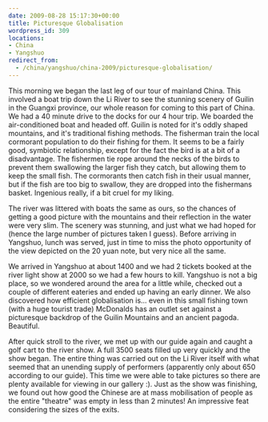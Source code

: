 ```yaml
---
date: 2009-08-28 15:17:30+00:00
title: Picturesque Globalisation
wordpress_id: 309
locations:
- China
- Yangshuo
redirect_from:
  - /china/yangshuo/china-2009/picturesque-globalisation/
---
```



This morning we began the last leg of our tour of mainland China. This involved a boat trip down the Li River to see the stunning scenery of Guilin in the Guangxi province, our whole reason for coming to this part of China. We had a 40 minute drive to the docks for our 4 hour trip. We boarded the air-conditioned boat and headed off. Guilin is noted for it's oddly shaped mountains, and it's traditional fishing methods. The fisherman train the local cormorant population to do their fishing for them. It seems to be a fairly good, symbiotic relationship, except for the fact the bird is at a bit of a disadvantage. The fishermen tie rope around the necks of the birds to prevent them swallowing the larger fish they catch, but allowing them to keep the small fish. The cormorants then catch fish in their usual manner, but if the fish are too big to swallow, they are dropped into the fishermans basket. Ingenious really, if a bit cruel for my liking.



The river was littered with boats the same as ours, so the chances of getting a good picture with the mountains and their reflection in the water were very slim. The scenery was stunning, and just what we had hoped for (hence the large number of pictures taken I guess). Before arriving in Yangshuo, lunch was served, just in time to miss the photo opportunity of the view depicted on the 20 yuan note, but very nice all the same.

We arrived in Yangshuo at about 1400 and we had 2 tickets booked at the river light show at 2000 so we had a few hours to kill. Yangshuo is not a big place, so we wondered around the area for a little while, checked out a couple of different eateries and ended up having an early dinner. We also discovered how efficient globalisation is... even in this small fishing town (with a huge tourist trade) McDonalds has an outlet set against a picturesque backdrop of the Guilin Mountains and an ancient pagoda. Beautiful.


[](http://travel.perry-online.me.uk/files/2012/08/sfpgMjAwOS8yMDA5LjA4LjA1IC0gMjAwOS4wOS4xMSBUb3VyIG9mIENoaW5hLzIwMDkuMDguMjYgLSAyMDA5LjA4LjMxIEd1aWxpbiAmIFlhbmdzaHVvLypJTUdfNDMxMS5KUEcqKmltYWdlZm9ybSoqMDY3YTgwMWFkOGNlNzNjZTU4MjhlZjI5ZTQ2YWE3MGM.jpg)


After quick stroll to the river, we met up with our guide again and caught a golf cart to the river show. A full 3500 seats filled up very quickly and the show began. The entire thing was carried out on the Li River itself with what seemed that an unending supply of performers (apparently only about 650 according to our guide). This time we were able to take pictures so there are plenty available for viewing in our gallery :). Just as the show was finishing, we found out how good the Chinese are at mass mobilisation of people as the entire "theatre" was empty in less than 2 minutes! An impressive feat considering the sizes of the exits.
